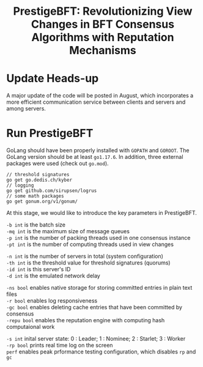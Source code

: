 <h1 style="text-align:center;"> PrestigeBFT: Revolutionizing View Changes in BFT Consensus Algorithms with Reputation Mechanisms </h1>


# Update Heads-up

A major update of the code will be posted in August, which incorporates a more efficient communication service between clients and servers and among servers.

# Run PrestigeBFT
GoLang should have been properly installed with `GOPATH` and `GOROOT`. The GoLang version should be at least `go1.17.6`. In addition, three external packages were used (check out `go.mod`).

    // threshold signatures
    go get go.dedis.ch/kyber
    // logging
    go get github.com/sirupsen/logrus
    // some math packages
    go get gonum.org/v1/gonum/


At this stage, we would like to introduce the key parameters in PrestigeBFT.

`-b int` is the batch size\
`-mq int` is the maximum size of message queues\
`-p int` is the number of packing threads used in one consensus instance\
`-pt int` is the number of computing threads used in view changes

`-n int` is the number of servers in total (system configuration)\
`-th int` is the threshold value for threshold signatures (quorums)\
`-id int` is this server's ID\
`-d int` is the emulated network delay

`-ns bool` enables native storage for storing committed entries in plain text files\
`-r bool` enables log responsiveness\
`-gc bool` enables deleting cache entries that have been committed by consensus\
`-repu bool` enables the reputation engine with computing hash computaional work

`-s int` inital server state: 0 : Leader;  1 : Nominee; 2 : Starlet; 3 : Worker\
`-rp bool` prints real time log on the screen\
`perf` enables peak prformance testing configuration, which disables `rp` and `gc`
